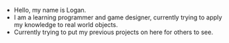 - Hello, my name is Logan.
- I am a learning programmer and game designer, currently trying to apply my knowledge to real world objects.
- Currently trying to put my previous projects on here for others to see.
